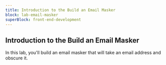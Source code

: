 ```yaml
---
title: Introduction to the Build an Email Masker
block: lab-email-masker
superBlock: front-end-development
---
```


## Introduction to the Build an Email Masker

In this lab, you'll build an email masker that will take an email address and obscure it.
